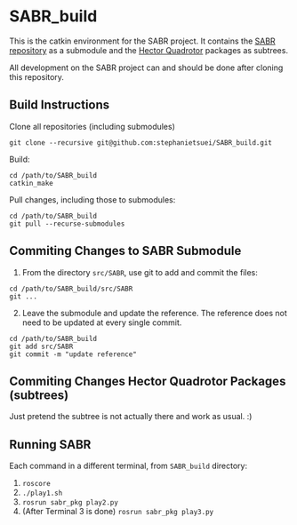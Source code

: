 # SABR\_build

This is the catkin environment for the SABR project. It contains the [SABR repository](https://github.com/AlexS28/SABR) as a submodule and the [Hector Quadrotor](http://wiki.ros.org/hector_quadrotor) packages as subtrees.

All development on the SABR project can and should be done after cloning this repository.


## Build Instructions

Clone all repositories (including submodules)
```
git clone --recursive git@github.com:stephanietsuei/SABR_build.git 
```

Build:
```
cd /path/to/SABR_build
catkin_make
```

Pull changes, including those to submodules:
```
cd /path/to/SABR_build
git pull --recurse-submodules
```


## Commiting Changes to SABR Submodule

1. From the directory `src/SABR`, use git to add and commit the files:
```
cd /path/to/SABR_build/src/SABR
git ...
```

2. Leave the submodule and update the reference. The reference does not need to be updated at every single commit.
```
cd /path/to/SABR_build
git add src/SABR
git commit -m "update reference"
```


## Commiting Changes Hector Quadrotor Packages (subtrees)

Just pretend the subtree is not actually there and work as usual. :)


## Running SABR

Each command in a different terminal, from `SABR_build` directory:
1. `roscore`
2. `./play1.sh`
3. `rosrun sabr_pkg play2.py`
4. (After Terminal 3 is done) `rosrun sabr_pkg play3.py`
